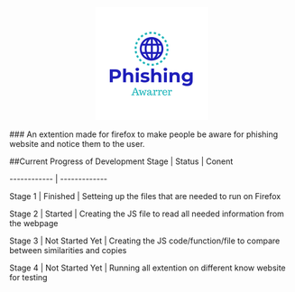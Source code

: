<p align="center">
  <img src="https://github.com/Bomrzoq/PhishingAwarness_Extenstion/blob/main/logo.png?raw=true" alt="Sublime's custom image"/>
</p>
### An extention made for firefox to make people be aware for phishing website and notice them to the user.

##Current Progress of Development
Stage | Status | Conent
 
------------ | -------------

Stage 1 | Finished | Setteing up the files that are needed to run on Firefox

Stage 2 | Started | Creating the JS file to read all needed information from the webpage

Stage 3 | Not Started Yet | Creating the JS code/function/file to compare between similarities and copies

Stage 4 | Not Started Yet | Running all extention on different know website for testing
